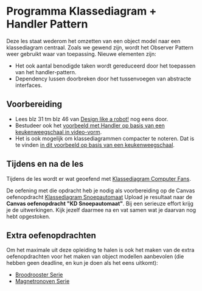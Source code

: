 # Programma Klassediagram + Handler Pattern
Deze les staat wederom het omzetten van een object model naar een klassediagram centraal. Zoals we gewend zijn, wordt het Observer Pattern weer gebruikt waar van toepassing. Nieuwe elementen zijn:
- Het ook aantal benodigde taken wordt gereduceerd door het toepassen van het handler-pattern.
- Dependency lussen doorbreken door het tussenvoegen van abstracte interfaces.

## Voorbereiding
- Lees blz 31 tm blz 46 van [Design like a robot!](../../onderwijsmateriaal/readers/Design%20Like%20a%20Robot!.pdf) nog eens door.
- Bestudeer ook het [voorbeeld met Handler op basis van een keukenweegschaal in video-vorm](https://youtu.be/3awcB6CtGVg).
- Het is ook mogelijk om klassediagrammen compacter te noteren. Dat is te vinden [in dit voorbeeld op basis van een keukenweegschaal](https://youtu.be/2OcQqQEOSk4).

## Tijdens en na de les
Tijdens de les wordt er wat geoefend met [Klassediagram Computer Fans](../../onderwijsmateriaal/opdrachten/oefenopdrachten/klassediagram-computer-fans/klassediagram-computer-fans.md).

De oefening met die opdracht heb je nodig als voorbereiding op de Canvas oefenopdracht [Klassediagram Snoepautomaat](../../onderwijsmateriaal/opdrachten/oefenopdrachten/klassediagram-snoepautomaat/klassediagram-snoepautomaat.md)
Upload je resultaat naar de **Canvas oefenopdracht "KD Snoepautomaat"**. Bij een serieuze effort krijg je de uitwerkingen. Kijk jezelf daarmee na en vat samen wat je daarvan nog hebt opgestoken.

## Extra oefenopdrachten
Om het maximale uit deze opleiding te halen is ook het maken van de extra oefenopdrachten voor het maken van object modellen aanbevolen (die hebben geen deadline, en kun je doen als het eens uitkomt):
- [Broodrooster Serie](../../onderwijsmateriaal/opdrachten/oefenopdrachten/broodrooster-serie/broodrooster-serie.md)
- [Magnetronoven Serie](../../onderwijsmateriaal/opdrachten/oefenopdrachten/magnetronoven-serie/magnetronoven-serie.md)
